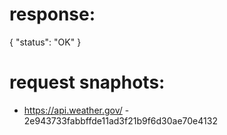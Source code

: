 # response:

{
    "status": "OK"
}

# request snaphots:

 * https://api.weather.gov/ - 2e943733fabbffde11ad3f21b9f6d30ae70e4132
